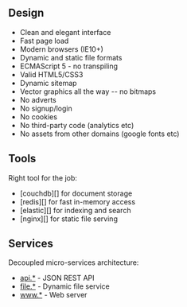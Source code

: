 ## Design

* Clean and elegant interface
* Fast page load
* Modern browsers (IE10+)
* Dynamic and static file formats
* ECMAScript 5 - no transpiling
* Valid HTML5/CSS3
* Dynamic sitemap
* Vector graphics all the way -- no bitmaps
* No adverts
* No signup/login
* No cookies
* No third-party code (analytics etc)
* No assets from other domains (google fonts etc)

## Tools

Right tool for the job:

* [couchdb][] for document storage
* [redis][] for fast in-memory access
* [elastic][] for indexing and search
* [nginx][] for static file serving

## Services

Decoupled micro-services architecture:

* [api.*](api.spiritualisms.org) - JSON REST API 
* [file.*](file.spiritualisms.org) - Dynamic file service
* [www.*](www.spiritualisms.org) - Web server

